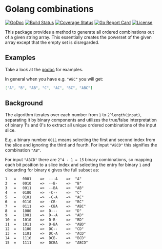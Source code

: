 # Golang combinations

[![GoDoc](https://godoc.org/github.com/mxschmitt/golang-combinations?status.svg)](https://godoc.org/github.com/mxschmitt/golang-combinations)
[![Build Status](https://travis-ci.com/mxschmitt/golang-combinations.svg?branch=master)](https://travis-ci.com/mxschmitt/golang-combinations)
[![Coverage Status](https://coveralls.io/repos/github/mxschmitt/golang-combinations/badge.svg?branch=master)](https://coveralls.io/github/mxschmitt/golang-combinations?branch=master)
[![Go Report Card](https://goreportcard.com/badge/github.com/mxschmitt/golang-combinations)](https://goreportcard.com/report/github.com/mxschmitt/golang-combinations)
[![License](https://img.shields.io/badge/License-MIT-blue.svg)](https://opensource.org/licenses/MIT)

This package provides a method to generate all ordered combinations out of a given string array.
This essentially creates the powerset of the given array except that the empty set is disregarded.

## Examples

Take a look at the [godoc](https://godoc.org/github.com/mxschmitt/golang-combinations/#pkg-examples) for examples.

In general when you have e.g. `"ABC"` you will get:

```json
["A", "B", "AB", "C", "AC", "BC", "ABC"]
```

## Background

The algorithm iterates over each number from `1` to `2^length(input)`, separating it by binary components and utilizes the true/false interpretation of binary 1's and 0's to extract all unique ordered combinations of the input slice.

E.g. a binary number `0011` means selecting the first and second index from the slice and ignoring the third and fourth. For input `"ABCD"` this signifies the combination `"AB"`.

For input `"ABCD"` there are `2^4 - 1 = 15` binary combinations, so mapping each bit position to a slice index and selecting the entry for binary `1` and discarding for binary `0` gives the full subset as:

```txt
1	=	0001	=>	---A	=>	"A"
2	=	0010	=>	--B-	=>	"B"
3	=	0011	=>	--BA	=>	"AB"
4	=	0100	=>	-C--	=>	"C"
5	=	0101	=>	-C-A	=>	"AC"
6	=	0110	=>	-CB-	=>	"BC"
7	=	0111	=>	-CBA	=>	"ABC"
8	=	1000	=>	D---	=>	"D"
9	=	1001	=>	D--A	=>	"AD"
10	=	1010	=>	D-B-	=>	"BD"
11	=	1011	=>	D-BA	=>	"ABD"
12	=	1100	=>	DC--	=>	"CD"
13	=	1101	=>	DC-A	=>	"ACD"
14	=	1110	=>	DCB-	=>	"BCD"
15	=	1111	=>	DCBA	=>	"ABCD"
```
